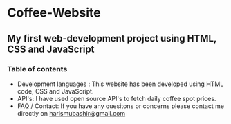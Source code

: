 # Coffee-Website
## My first web-development project using HTML, CSS and JavaScript
### Table of contents
* Development languages : This website has been developed using HTML code, CSS and JavaScript.
* API's: I have used open source API's to fetch daily coffee spot prices.
* FAQ / Contact: If you have any quesitons or concerns please contact me directly on harismubashir@gmail.com

